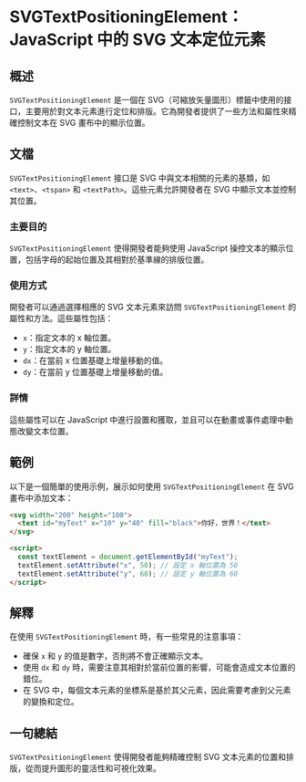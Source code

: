 <!--
Meta Description: # SVGTextPositioningElement：JavaScript 中的 SVG 文本定位元素 ## 概述 `SVGTextPositioningElement` 是一個在 SVG（可縮放矢量圖形）標籤中使用的接口，主要用於對文本元素進行定位和排版。它為開發者提供了一些方法和屬性來精確控制...
Meta Keywords: svg, svgtextpositioningelement, javascript, text, textelement
-->

# SVGTextPositioningElement：JavaScript 中的 SVG 文本定位元素

## 概述
`SVGTextPositioningElement` 是一個在 SVG（可縮放矢量圖形）標籤中使用的接口，主要用於對文本元素進行定位和排版。它為開發者提供了一些方法和屬性來精確控制文本在 SVG 畫布中的顯示位置。

## 文檔
`SVGTextPositioningElement` 接口是 SVG 中與文本相關的元素的基類，如 `<text>`、`<tspan>` 和 `<textPath>`。這些元素允許開發者在 SVG 中顯示文本並控制其位置。

### 主要目的
`SVGTextPositioningElement` 使得開發者能夠使用 JavaScript 操控文本的顯示位置，包括字母的起始位置及其相對於基準線的排版位置。

### 使用方式
開發者可以通過選擇相應的 SVG 文本元素來訪問 `SVGTextPositioningElement` 的屬性和方法。這些屬性包括：
- `x`：指定文本的 x 軸位置。
- `y`：指定文本的 y 軸位置。
- `dx`：在當前 x 位置基礎上增量移動的值。
- `dy`：在當前 y 位置基礎上增量移動的值。

### 詳情
這些屬性可以在 JavaScript 中進行設置和獲取，並且可以在動畫或事件處理中動態改變文本位置。

## 範例
以下是一個簡單的使用示例，展示如何使用 `SVGTextPositioningElement` 在 SVG 畫布中添加文本：

```html
<svg width="200" height="100">
  <text id="myText" x="10" y="40" fill="black">你好，世界！</text>
</svg>

<script>
  const textElement = document.getElementById("myText");
  textElement.setAttribute("x", 50); // 設定 x 軸位置為 50
  textElement.setAttribute("y", 60); // 設定 y 軸位置為 60
</script>
```

## 解釋
在使用 `SVGTextPositioningElement` 時，有一些常見的注意事項：
- 確保 `x` 和 `y` 的值是數字，否則將不會正確顯示文本。
- 使用 `dx` 和 `dy` 時，需要注意其相對於當前位置的影響，可能會造成文本位置的錯位。
- 在 SVG 中，每個文本元素的坐標系是基於其父元素，因此需要考慮到父元素的變換和定位。

## 一句總結
`SVGTextPositioningElement` 使得開發者能夠精確控制 SVG 文本元素的位置和排版，從而提升圖形的靈活性和可視化效果。